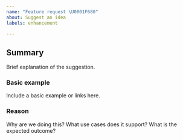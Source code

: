 ```yaml
---
name: "Feature request \U0001F680"
about: Suggest an idea
labels: enhancement

---
```


## Summary
Brief explanation of the suggestion.

### Basic example
Include a basic example or links here.

### Reason
Why are we doing this? What use cases does it support? What is the expected outcome?
